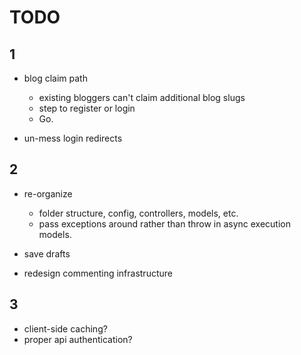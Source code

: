TODO
=======

1
-------

- blog claim path
  - existing bloggers can't claim additional blog slugs
  - step to register or login
  - Go.

- un-mess login redirects



2
-------

- re-organize
  - folder structure, config, controllers, models, etc.
  - pass exceptions around rather than throw in async execution models.

- save drafts
- redesign commenting infrastructure


3
-------

- client-side caching?
- proper api authentication?